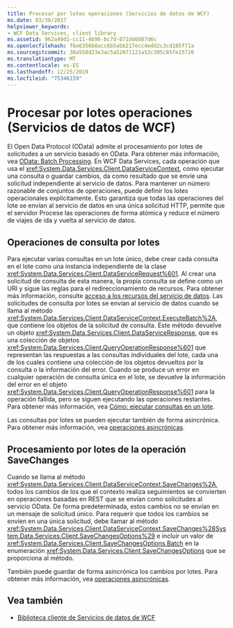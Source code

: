 ```yaml
---
title: Procesar por lotes operaciones (Servicios de datos de WCF)
ms.date: 03/30/2017
helpviewer_keywords:
- WCF Data Services, client library
ms.assetid: 962a49d1-cc11-4b96-bc7d-071dd6607d6c
ms.openlocfilehash: f6e6356b8acc6b5abb217ecc4edd2c3cd185f71a
ms.sourcegitcommit: 30a558d23e3ac5a52071121a52c305c85fe15726
ms.translationtype: MT
ms.contentlocale: es-ES
ms.lasthandoff: 12/25/2019
ms.locfileid: "75346159"
---
```

# <a name="batching-operations-wcf-data-services"></a>Procesar por lotes operaciones (Servicios de datos de WCF)
El Open Data Protocol (OData) admite el procesamiento por lotes de solicitudes a un servicio basado en OData. Para obtener más información, vea [OData: Batch Processing](https://www.odata.org/documentation/odata-version-2-0/batch-processing/). En WCF Data Services, cada operación que usa el <xref:System.Data.Services.Client.DataServiceContext>, como ejecutar una consulta o guardar cambios, da como resultado que se envíe una solicitud independiente al servicio de datos. Para mantener un número razonable de conjuntos de operaciones, puede definir los lotes operacionales explícitamente. Esto garantiza que todas las operaciones del lote se envían al servicio de datos en una única solicitud HTTP, permite que el servidor Procese las operaciones de forma atómica y reduce el número de viajes de ida y vuelta al servicio de datos.  
  
## <a name="batching-query-operations"></a>Operaciones de consulta por lotes  
 Para ejecutar varias consultas en un lote único, debe crear cada consulta en el lote como una instancia independiente de la clase <xref:System.Data.Services.Client.DataServiceRequest%601>. Al crear una solicitud de consulta de esta manera, la propia consulta se define como un URI y sigue las reglas para el redireccionamiento de recursos. Para obtener más información, consulte [acceso a los recursos del servicio de datos](accessing-data-service-resources-wcf-data-services.md). Las solicitudes de consulta por lotes se envían al servicio de datos cuando se llama al método <xref:System.Data.Services.Client.DataServiceContext.ExecuteBatch%2A>, que contiene los objetos de la solicitud de consulta. Este método devuelve un objeto <xref:System.Data.Services.Client.DataServiceResponse>, que es una colección de objetos <xref:System.Data.Services.Client.QueryOperationResponse%601> que representan las respuestas a las consultas individuales del lote, cada una de los cuales contiene una colección de los objetos devueltos por la consulta o la información del error. Cuando se produce un error en cualquier operación de consulta única en el lote, se devuelve la información del error en el objeto <xref:System.Data.Services.Client.QueryOperationResponse%601> para la operación fallida, pero se siguen ejecutando las operaciones restantes. Para obtener más información, vea [Cómo: ejecutar consultas en un lote](how-to-execute-queries-in-a-batch-wcf-data-services.md).  
  
 Las consultas por lotes se pueden ejecutar también de forma asincrónica. Para obtener más información, vea [operaciones asincrónicas](asynchronous-operations-wcf-data-services.md).  
  
## <a name="batching-the-savechanges-operation"></a>Procesamiento por lotes de la operación SaveChanges  
 Cuando se llama al método <xref:System.Data.Services.Client.DataServiceContext.SaveChanges%2A>, todos los cambios de los que el contexto realiza seguimientos se convierten en operaciones basadas en REST que se envían como solicitudes al servicio OData. De forma predeterminada, estos cambios no se envían en un mensaje de solicitud único. Para requerir que todos los cambios se envíen en una única solicitud, debe llamar al método <xref:System.Data.Services.Client.DataServiceContext.SaveChanges%28System.Data.Services.Client.SaveChangesOptions%29> e incluir un valor de <xref:System.Data.Services.Client.SaveChangesOptions.Batch> en la enumeración <xref:System.Data.Services.Client.SaveChangesOptions> que se proporciona al método.  
  
 También puede guardar de forma asincrónica los cambios por lotes. Para obtener más información, vea [operaciones asincrónicas](asynchronous-operations-wcf-data-services.md).  
  
## <a name="see-also"></a>Vea también

- [Biblioteca cliente de Servicios de datos de WCF](wcf-data-services-client-library.md)
